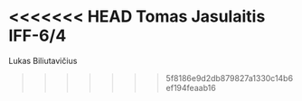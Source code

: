 <<<<<<< HEAD
Tomas Jasulaitis IFF-6/4
=======
Lukas Biliutavičius
>>>>>>> 5f8186e9d2db879827a1330c14b6ef194feaab16
